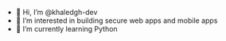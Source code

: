 - 👋 Hi, I’m @khaledgh-dev
- 👀 I’m interested in building secure web apps and mobile apps
- 🌱 I’m currently learning Python

<!---
khaledgh-dev/khaledgh-dev is a ✨ special ✨ repository because its `README.md` (this file) appears on your GitHub profile.
You can click the Preview link to take a look at your changes.
--->
